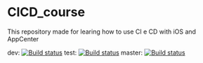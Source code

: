 # CICD_course

This repository made for learing how to use CI e CD with iOS and AppCenter

dev: [![Build status](https://build.appcenter.ms/v0.1/apps/b14f4578-6d5a-4194-911a-c8aae3451a21/branches/dev/badge)](https://appcenter.ms)
test: [![Build status](https://build.appcenter.ms/v0.1/apps/b14f4578-6d5a-4194-911a-c8aae3451a21/branches/test/badge)](https://appcenter.ms)
master: [![Build status](https://build.appcenter.ms/v0.1/apps/b14f4578-6d5a-4194-911a-c8aae3451a21/branches/main/badge)](https://appcenter.ms)
